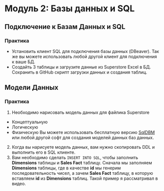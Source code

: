 # Модуль 2: Базы данных и SQL
## Подключение к Базам Данных и SQL
### Практика
- Установить клиент SQL для подключения базы данных (DBeaver). Так же вы можете использовать любой другой клиент для подключения к ваше БД.
- Создайть 3 таблицы и загрузите данные из Superstore Excel в БД. Сохранить в  GitHub скрипт загрузки данных и создания таблиц. 

## Модели Данных
### Практика
1. Необходимо нарисовать модель данных для файлика Superstore
- Концептуальную
- Логическую
- Физическую
  Вы можете использовать бесплатную версию [SqlDBM](https://sqldbm.com/Home/) или любой другой софт для создания моделей данных баз данных.
2. Когда вы нарисуете модель данных, вам нужно скопировать DDL и выполнить его в SQL клиенте.
3. Вам необходимо сделать `INSERT INTO SQL`, чтобы заполнить **Dimensions** таблицы и **Sales Fact** таблицу. Сначала мы заполняем **Dimensions** таблицы, где в качестве **id** мы генерим последовательность чисел, а зачем **Sales Fact** таблицу, в которую вставляем **id** из **Dimensions** таблиц. Такой пример я рассматривал в видео.
